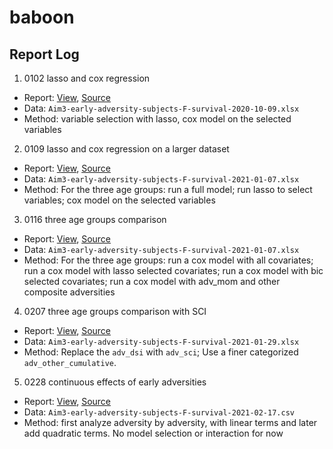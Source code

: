 # baboon

## Report Log

1. 0102 lasso and cox regression
  - Report: [View](reports/lasso-and-cox-regression.html), [Source](Rmd/lasso-and-cox-regression.Rmd)
  - Data: `Aim3-early-adversity-subjects-F-survival-2020-10-09.xlsx`
  - Method: variable selection with lasso, cox model on the selected variables

2. 0109 lasso and cox regression on a larger dataset
  - Report: [View](reports/lasso-and-cox-regression-larger-dataset.html), [Source](Rmd/lasso-and-cox-regression-larger-dataset.Rmd)
  - Data: `Aim3-early-adversity-subjects-F-survival-2021-01-07.xlsx`
  - Method: For the three age groups: run a full model; run lasso to select variables; cox model on the selected variables
  
3. 0116 three age groups comparison
  - Report: [View](reports/comparison-of-three-age-subgroups.html), [Source](Rmd/comparison-of-three-age-subgroups.Rmd)
  - Data: `Aim3-early-adversity-subjects-F-survival-2021-01-07.xlsx`
  - Method: For the three age groups: run a cox model with all covariates; run a cox model with lasso selected covariates; run a cox model with bic selected covariates; run a cox model with adv_mom and other composite adversities
  
4. 0207 three age groups comparison with SCI
  - Report: [View](reports/comparison-of-three-age-subgroups_with_sci.html), [Source](Rmd/comparison-of-three-age-subgroups.Rmd)
  - Data: `Aim3-early-adversity-subjects-F-survival-2021-01-29.xlsx`
  - Method: Replace the `adv_dsi` with `adv_sci`; Use a finer categorized `adv_other_cumulative`.

5. 0228 continuous effects of early adversities
  - Report: [View](reports/continuous_effects.html), [Source](Rmd/continuous_effects.Rmd)
  - Data: `Aim3-early-adversity-subjects-F-survival-2021-02-17.csv`
  - Method: first analyze adversity by adversity, with linear terms and later add quadratic terms. No model selection or interaction for now


